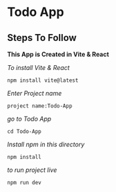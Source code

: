 # Todo App

## Steps To Follow

**This App is Created in Vite & React**

*To install Vite & React*

```
npm install vite@latest
```
*Enter Project name*
```
project name:Todo-App
```
*go to Todo App*
```
cd Todo-App
```
*Install npm in this directory*
```
npm install
```
*to run project live*
```
npm run dev
```




